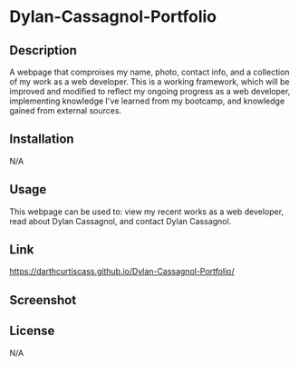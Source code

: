 # Dylan-Cassagnol-Portfolio

## Description
A webpage that comproises my name, photo, contact info, and a collection of my work as a web developer. This is a working framework, which will be improved and modified to reflect my ongoing progress as a web developer, implementing knowledge I've learned from my bootcamp, and knowledge gained from external sources.

## Installation

N/A

## Usage
This webpage can be used to: view my recent works as a web developer, read about Dylan Cassagnol, and contact Dylan Cassagnol. 

## Link
https://darthcurtiscass.github.io/Dylan-Cassagnol-Portfolio/

## Screenshot

## License

N/A